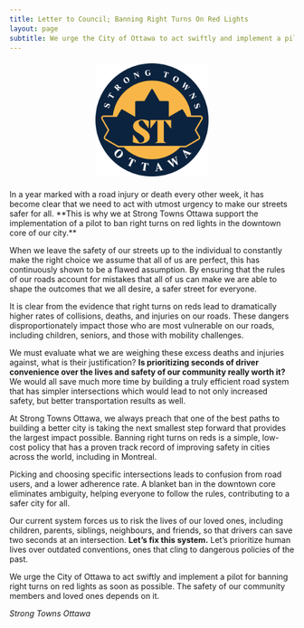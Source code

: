 ```yaml
---
title: Letter to Council; Banning Right Turns On Red Lights
layout: page
subtitle: We urge the City of Ottawa to act swiftly and implement a pilot for banning right turns on red lights in the downtown core. 
---
```

<div style="text-align: center; margin: 20px 0;">
  <img src="/assets/img/logo3.png" 
       style="width: 200px; height: auto; object-fit: contain;">
</div>
In a year marked with a road injury or death every other week, it has become clear that we need to act with utmost urgency to make our streets safer for all. **This is why we at Strong Towns Ottawa support the implementation of a pilot to ban right turns on red lights in the downtown core of our city.**

When we leave the safety of our streets up to the individual to constantly make the right choice we assume that all of us are perfect, this has continuously shown to be a flawed assumption. By ensuring that the rules of our roads account for mistakes that all of us can make we are able to shape the outcomes that we all desire, a safer street for everyone. 

It is clear from the evidence that right turns on reds lead to dramatically higher rates of collisions, deaths, and injuries on our roads. These dangers disproportionately impact those who are most vulnerable on our roads, including children, seniors, and those with mobility challenges.

We must evaluate what we are weighing these excess deaths and injuries against, what is their justification? **Is prioritizing seconds of driver convenience over the lives and safety of our community really worth it?** We would all save much more time by building a truly efficient road system that has simpler intersections which would lead to not only increased safety, but better transportation results as well. 

At Strong Towns Ottawa, we always preach that one of the best paths to building a better city is taking the next smallest step forward that provides the largest impact possible. Banning right turns on reds is a simple, low-cost policy that has a proven track record of improving safety in cities across the world, including in Montreal.

Picking and choosing specific intersections leads to confusion from road users, and a lower adherence rate. A blanket ban in the downtown core eliminates ambiguity, helping everyone to follow the rules, contributing to a safer city for all.

Our current system forces us to risk the lives of our loved ones, including children, parents, siblings, neighbours, and friends, so that drivers can save two seconds at an intersection. **Let’s fix this system.** Let’s prioritize human lives over outdated conventions, ones that cling to dangerous policies of the past. 

We urge the City of Ottawa to act swiftly and implement a pilot for banning right turns on red lights as soon as possible. The safety of our community members and loved ones depends on it. 

*Strong Towns Ottawa*
